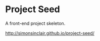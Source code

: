Project Seed
============

A front-end project skeleton.

http://simonsinclair.github.io/project-seed/

